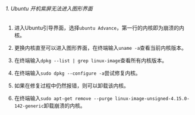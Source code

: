 ###### 1. Ubuntu 开机紫屏无法进入图形界面

1. 进入Ubuntu引导界面，选择`ubuntu Advance`，第一行的内核即为崩溃的内核。
  
2. 更换内核直至可以进入图形界面，在终端输入`uname -a`查看当前内核版本。
  
3. 在终端输入`dpkg --list | grep linux-image`查看所有内核版本。
  
4. 在终端输入`sudo dpkg --configure -a`尝试修复内核。
  
5. 如果在修复过程中仍然报错，则可以卸载该内核。
  
6. 在终端输入`sudo apt-get remove --purge linux-image-unsigned-4.15.0-142-generic`卸载崩溃的内核。
  

&emsp;
